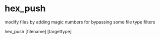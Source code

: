 # hex_push
modify files by adding magic numbers for bypassing some file type filters

hex_push [filename] [targettype]
